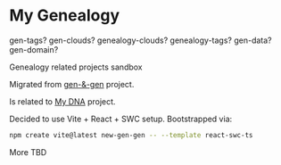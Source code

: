# My Genealogy
gen-tags?
gen-clouds?
genealogy-clouds?
genealogy-tags?
gen-data?
gen-domain?

Genealogy related projects sandbox

Migrated from [gen-&-gen](https://github.com/alundiak/gen-and-gen) project.

Is related to [My DNA](https://github.com/alundiak/my-dna) project.


Decided to use Vite + React + SWC setup. Bootstrapped via:

```sh
npm create vite@latest new-gen-gen -- --template react-swc-ts
```

More TBD
